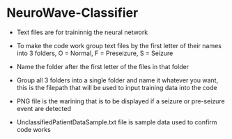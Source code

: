 # NeuroWave-Classifier
- Text files are for traininnig the neural network
- To make the code work group text files by the first letter of their names into 3 folders, O = Normal, F = Preseizure, S = Seizure
- Name the folder after the first letter of the files in that folder
- Group all 3 folders into a single folder and name it whatever you want, this is the filepath that will be used to input training data into the code

- PNG file is the warining that is to be displayed if a seizure or pre-seizure event are detected
- UnclassifiedPatientDataSample.txt file is sample data used to confirm code works
